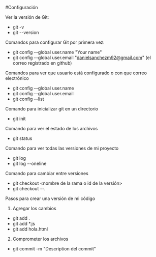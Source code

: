 #Configuración 

Ver la versión de Git:

- git -v
- git --version

Comandos para configurar Git por primera vez:

- git config --global user.name "Your name"
- git config --global user.email "danielsanchezm92@gmail.com" (el correo registrado en github)

Comandos para ver que usuario está configurado o con que correo electrónico

- git config --global user.name
- git config --global user.email
- git config --list

Comando para inicializar git en un directorio

- git init

Comando para ver el estado de los archivos
- git status

Comando para ver todas las versiones de mi proyecto
- git log 
- git log --oneline

Comando para cambiar entre versiones

- git checkout <nombre de la rama o id de la versión>
- git checkout --.

Pasos para crear una versión de mi código

1. Agregar los cambios
- git add .
- git add *.js
- git add hola.html

2. Comprometer los archivos

- git commit -m "Description del commit"


